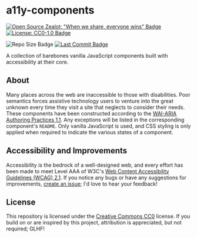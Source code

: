 # a11y-components

[![Open Source Zealot: "When we share, everyone wins" Badge](https://img.shields.io/badge/Open%20Source%20Zealot-When%20we%20share,%20everyone%20wins-106BDE?logo=creativecommons)](https://creativecommons.org/about/)
[![License: CC0-1.0 Badge](https://img.shields.io/github/license/thejohnrt/a11y-components)](https://creativecommons.org/publicdomain/zero/1.0/)

![Repo Size Badge](https://img.shields.io/github/repo-size/thejohnrt/a11y-components)
[![Last Commit Badge](https://img.shields.io/github/last-commit/thejohnrt/a11y-components)](https://github.com/thejohnrt/a11y-components/graphs/commit-activity)

A collection of barebones vanilla JavaScript components built with accessibility at their core.

## About

Many places across the web are inaccessible to those with disabilities. Poor semantics forces assistive technology users to venture into the great unknown every time they visit a site that neglects to consider their needs. These components have been constructed according to the [WAI-ARIA Authoring Practices 1.1](https://www.w3.org/TR/wai-aria-practices-1.1/). Any exceptions will be listed in the corresponding component's `README`. Only vanilla JavaScript is used, and CSS styling is only applied when required to indicate the various states of a component.

## Accessibility and Improvements

Accessibility is the bedrock of a well-designed web, and every effort has been made to meet Level AAA of W3C's [Web Content Accessibility Guidelines (WCAG) 2.1](https://www.w3.org/TR/WCAG21/). If you notice any bugs or have any suggestions for improvements, [create an issue](https://github.com/thejohnrt/a11y-components/issues); I'd love to hear your feedback!

## License

This repository is licensed under the [Creative Commons CC0](https://creativecommons.org/publicdomain/zero/1.0/) license. If you build on or are inspired by this project, attribution is appreciated, but not required; GLHF!
